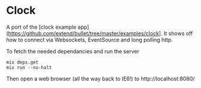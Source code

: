 # Clock

A port of the [clock example
app](https://github.com/extend/bullet/tree/master/examples/clock].  It shows
off how to connect via Websockets, EventSource and long polling http.

To fetch the needed dependancies and run the server

    mix deps.get
    mix run --no-halt

Then open a web browser (all the way back to IE6!) to http://localhost:8080/
